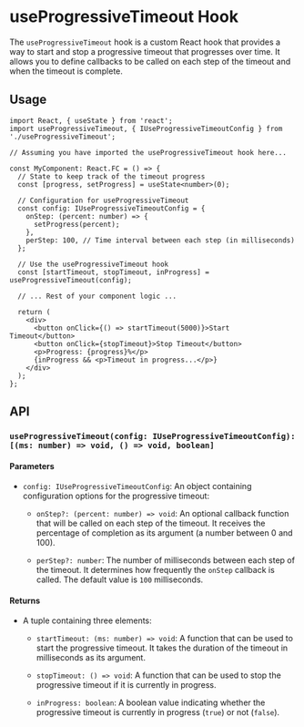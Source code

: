# useProgressiveTimeout Hook

The `useProgressiveTimeout` hook is a custom React hook that provides a way to start and stop a progressive timeout that progresses over time. It allows you to define callbacks to be called on each step of the timeout and when the timeout is complete.

## Usage

```tsx
import React, { useState } from 'react';
import useProgressiveTimeout, { IUseProgressiveTimeoutConfig } from './useProgressiveTimeout';

// Assuming you have imported the useProgressiveTimeout hook here...

const MyComponent: React.FC = () => {
  // State to keep track of the timeout progress
  const [progress, setProgress] = useState<number>(0);

  // Configuration for useProgressiveTimeout
  const config: IUseProgressiveTimeoutConfig = {
    onStep: (percent: number) => {
      setProgress(percent);
    },
    perStep: 100, // Time interval between each step (in milliseconds)
  };

  // Use the useProgressiveTimeout hook
  const [startTimeout, stopTimeout, inProgress] = useProgressiveTimeout(config);

  // ... Rest of your component logic ...

  return (
    <div>
      <button onClick={() => startTimeout(5000)}>Start Timeout</button>
      <button onClick={stopTimeout}>Stop Timeout</button>
      <p>Progress: {progress}%</p>
      {inProgress && <p>Timeout in progress...</p>}
    </div>
  );
};
```

## API

### `useProgressiveTimeout(config: IUseProgressiveTimeoutConfig): [(ms: number) => void, () => void, boolean]`

#### Parameters

- `config: IUseProgressiveTimeoutConfig`: An object containing configuration options for the progressive timeout:

  - `onStep?: (percent: number) => void`: An optional callback function that will be called on each step of the timeout. It receives the percentage of completion as its argument (a number between 0 and 100).

  - `perStep?: number`: The number of milliseconds between each step of the timeout. It determines how frequently the `onStep` callback is called. The default value is `100` milliseconds.

#### Returns

- A tuple containing three elements:

  - `startTimeout: (ms: number) => void`: A function that can be used to start the progressive timeout. It takes the duration of the timeout in milliseconds as its argument.

  - `stopTimeout: () => void`: A function that can be used to stop the progressive timeout if it is currently in progress.

  - `inProgress: boolean`: A boolean value indicating whether the progressive timeout is currently in progress (`true`) or not (`false`).

